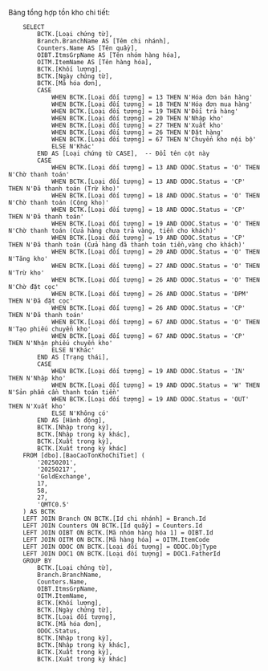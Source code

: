 Bảng tổng hợp tồn kho chi tiết:

		SELECT 
		    BCTK.[Loại chứng từ],
		    Branch.BranchName AS [Têm chi nhánh],
		    Counters.Name AS [Tên quầy],
		    OIBT.ItmsGrpName AS [Tên nhóm hàng hóa],
		    OITM.ItemName AS [Tên hàng hóa],
		    BCTK.[Khối lượng],
		    BCTK.[Ngày chứng từ],
		    BCTK.[Mã hóa đơn],
		    CASE 
		        WHEN BCTK.[Loại đối tượng] = 13 THEN N'Hóa đơn bán hàng'
		        WHEN BCTK.[Loại đối tượng] = 18 THEN N'Hóa đơn mua hàng'
		        WHEN BCTK.[Loại đối tượng] = 19 THEN N'Đổi trả hàng'
		        WHEN BCTK.[Loại đối tượng] = 20 THEN N'Nhập kho'
		        WHEN BCTK.[Loại đối tượng] = 27 THEN N'Xuất kho'
		        WHEN BCTK.[Loại đối tượng] = 26 THEN N'Đặt hàng'
		        WHEN BCTK.[Loại đối tượng] = 67 THEN N'Chuyển kho nội bộ'
		        ELSE N'Khác'
		    END AS [Loại chứng từ CASE],  -- Đổi tên cột này
		    CASE 
		        WHEN BCTK.[Loại đối tượng] = 13 AND ODOC.Status = 'O' THEN N'Chờ thanh toán'
		        WHEN BCTK.[Loại đối tượng] = 13 AND ODOC.Status = 'CP' THEN N'Đã thanh toán (Trừ kho)'
		        WHEN BCTK.[Loại đối tượng] = 18 AND ODOC.Status = 'O' THEN N'Chờ thanh toán (Cộng kho)'
		        WHEN BCTK.[Loại đối tượng] = 18 AND ODOC.Status = 'CP' THEN N'Đã thanh toán'
		        WHEN BCTK.[Loại đối tượng] = 19 AND ODOC.Status = 'O' THEN N'Chờ thanh toán (Cửa hàng chưa trả vàng, tiền cho khách)'
		        WHEN BCTK.[Loại đối tượng] = 19 AND ODOC.Status = 'CP' THEN N'Đã thanh toán (Cửa hàng đã thanh toán tiền,vàng cho khách)'
		        WHEN BCTK.[Loại đối tượng] = 20 AND ODOC.Status = 'O' THEN N'Tăng kho'
		        WHEN BCTK.[Loại đối tượng] = 27 AND ODOC.Status = 'O' THEN N'Trừ kho'
		        WHEN BCTK.[Loại đối tượng] = 26 AND ODOC.Status = 'O' THEN N'Chờ đặt cọc'
		        WHEN BCTK.[Loại đối tượng] = 26 AND ODOC.Status = 'DPM' THEN N'Đã đặt cọc'
		        WHEN BCTK.[Loại đối tượng] = 26 AND ODOC.Status = 'CP' THEN N'Đã thanh toán'
		        WHEN BCTK.[Loại đối tượng] = 67 AND ODOC.Status = 'O' THEN N'Tạo phiếu chuyển kho'
		        WHEN BCTK.[Loại đối tượng] = 67 AND ODOC.Status = 'CP' THEN N'Nhận phiếu chuyển kho'
		        ELSE N'Khác'
		    END AS [Trạng thái],
		    CASE
		        WHEN BCTK.[Loại đối tượng] = 19 AND ODOC.Status = 'IN' THEN N'Nhập kho'
		        WHEN BCTK.[Loại đối tượng] = 19 AND ODOC.Status = 'W' THEN N'Sản phẩm cần thanh toán tiền'
		        WHEN BCTK.[Loại đối tượng] = 19 AND ODOC.Status = 'OUT' THEN N'Xuất kho'
		        ELSE N'Không có'
		    END AS [Hành động],
		    BCTK.[Nhập trong kỳ],
		    BCTK.[Nhập trong kỳ khác],
		    BCTK.[Xuất trong kỳ],
		    BCTK.[Xuất trong kỳ khác]
		FROM [dbo].[BaoCaoTonKhoChiTiet] (
		    '20250201',
		    '20250217',
		    'GoldExchange',
		    17,
		    58,
		    27,
		    'QMTC0.5'
		) AS BCTK
		LEFT JOIN Branch ON BCTK.[Id chi nhánh] = Branch.Id
		LEFT JOIN Counters ON BCTK.[Id quầy] = Counters.Id
		LEFT JOIN OIBT ON BCTK.[Mã nhóm hàng hóa 1] = OIBT.Id
		LEFT JOIN OITM ON BCTK.[Mã hàng hóa] = OITM.ItemCode
		LEFT JOIN ODOC ON BCTK.[Loại đối tượng] = ODOC.ObjType
		LEFT JOIN DOC1 ON BCTK.[Loại đối tượng] = DOC1.FatherId
		GROUP BY 
		    BCTK.[Loại chứng từ],
		    Branch.BranchName,
		    Counters.Name,
		    OIBT.ItmsGrpName,
		    OITM.ItemName,
		    BCTK.[Khối lượng],
		    BCTK.[Ngày chứng từ],
		    BCTK.[Loại đối tượng],
		    BCTK.[Mã hóa đơn],
		    ODOC.Status,
		    BCTK.[Nhập trong kỳ],
		    BCTK.[Nhập trong kỳ khác],
		    BCTK.[Xuất trong kỳ],
		    BCTK.[Xuất trong kỳ khác]

